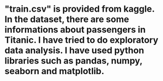 # "train.csv" is provided from kaggle. In the dataset, there are some informations about passengers in Titanic. I have tried to do exploratory data analysis. I have used python libraries such as pandas, numpy, seaborn and matplotlib. 
